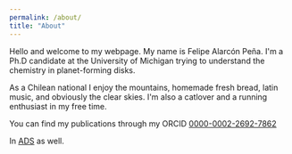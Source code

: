 ```yaml
---
permalink: /about/
title: "About"
---
```



Hello and welcome to my webpage. My name is Felipe Alarcón Peña. I'm a Ph.D candidate at the University of Michigan trying to understand the chemistry in planet-forming disks.

As a Chilean national I enjoy the mountains, homemade fresh bread, latin music, and obviously the clear skies. I'm  also a catlover and a running enthusiast in my free time.

You can find my publications through my ORCID
[0000-0002-2692-7862](https://orcid.org/my-orcid?orcid=0000-0002-2692-7862)

In
[ADS](https://orcid.org/my-orcid?orcid=0000-0002-2692-7862) as well.
